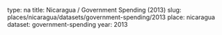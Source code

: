 type: na
title: Nicaragua / Government Spending (2013)
slug: places/nicaragua/datasets/government-spending/2013
place: nicaragua
dataset: government-spending
year: 2013

